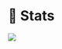 # 📕 Stats
![](https://github-readme-stats.vercel.app/api?username=Slebi-i&show_icons=true&theme=radical)
